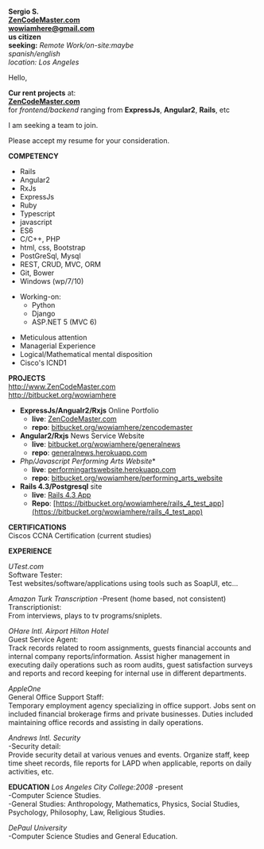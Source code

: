 **Sergio S.**  
[**ZenCodeMaster.com**](http://www.ZenCodeMaster.com)  
**wowiamhere@gmail.com**   
**us citizen**  
**seeking:** *Remote Work/on-site:maybe*  
*spanish/english*  
*location: Los Angeles*   

Hello,

**Cur rent projects** at:  
[**ZenCodeMaster.com**](http://ZenCodeMaster.com)  
for *frontend/backend* ranging from **ExpressJs**, **Angular2**, **Rails**, etc  

I am seeking a team to join.  

Please accept my resume for your consideration.  
                           
**COMPETENCY**  

- Rails 
- Angular2
- RxJs
- ExpressJs
- Ruby
- Typescript
- javascript
- ES6
- C/C++, PHP 
- html, css, Bootstrap
- PostGreSql, Mysql
- REST, CRUD, MVC, ORM
- Git, Bower
- Windows (wp/7/10)
+ Working-on:
	+ Python
	+ Django
	+ ASP.NET 5 (MVC 6)  		
		
* Meticulous attention
* Managerial Experience
* Logical/Mathematical mental disposition
* Cisco's ICND1

**PROJECTS**   
http://www.ZenCodeMaster.com   
http://bitbucket.org/wowiamhere  

- **ExpressJs/Angualr2/Rxjs** Online Portfolio
	+ **live**: [ZenCodeMaster.com](http://ZenCodeMaster.com)  
	+ **repo**: [bitbucket.org/wowiamhere/zencodemaster](https://www.bitbucket.org/wowiamhere/zencodemaster)  
- **Angular2/Rxjs** News Service Website
	+ **live**: [bitbucket.org/wowiamhere/generalnews](http://www.bitbucket.org/wowiamhere/generalnews)  
	+ **repo**: [generalnews.herokuapp.com](https://generalnews.herokuapp.com/)  
- **Php/Javascript* Performing Arts Website**  
	+ **live**: [performingartswebsite.herokuapp.com](https://performingartswebsite.herokuapp.com)  
	+ **repo**: [bitbucket.org/wowiamhere/performing_arts_website](http://www.bitbucket.org/wowiamhere/performing_arts_website)   
- **Rails 4.3/Postgresql** site  
	+ **live**: [Rails 4.3 App](https://rails4app.herokuapp.com)  	
	+ **Repo**: [https://bitbucket.org/wowiamhere/rails_4_test_app](https://bitbucket.org/wowiamhere/rails_4_test_app)  
	

**CERTIFICATIONS**  
Ciscos CCNA Certification (current studies)  


**EXPERIENCE**  

*UTest.com*  
Software Tester:  
Test websites/software/applications using tools such as SoapUI, etc...  

*Amazon Turk Transcription* -Present (home based, not consistent)  
Transcriptionist:  
From interviews, plays to tv programs/sniplets.  

*OHare Intl. Airport Hilton Hotel*   
Guest Service Agent:  
 Track records related to room assignments, guests financial accounts and internal company
reports/information. Assist higher management in executing daily operations such as room
 audits, guest satisfaction surveys and reports and record keeping for internal use in different
 departments.  

*AppleOne*  
General Office Support Staff:  
 Temporary employment agency specializing in office support. Jobs sent on included financial
brokerage firms and private businesses. Duties included maintaining office records and
 assisting in daily operations.  

*Andrews Intl. Security*  
-Security detail:  
 Provide security detail at various venues and events. Organize staff, keep time sheet records,
 file reports for LAPD when applicable, reports on daily activities, etc.  


**EDUCATION**
*Los Angeles City College:2008* -present  
-Computer Science Studies.  
-General Studies:  Anthropology, Mathematics, Physics, Social Studies, Psychology, Philosophy, Law, Religious Studies.  

*DePaul University*  
-Computer Science Studies and General Education.  